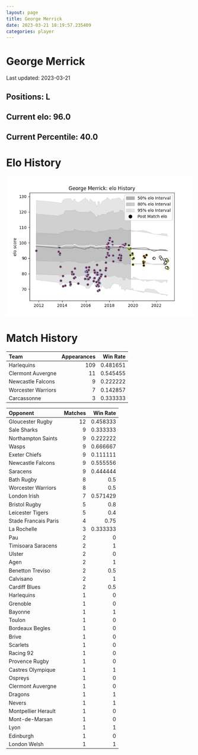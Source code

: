 ```yaml
---  
layout: page  
title: George Merrick  
date: 2023-03-21 18:19:57.235409  
categories: player  
---
```

# George Merrick


Last updated: 2023-03-21
## Positions: L

## Current elo: 96.0

## Current Percentile: 40.0

# Elo History


![elo history](history_GeorgeMerrick.png)
# Match History


| Team               |   Appearances |   Win Rate |
|:-------------------|--------------:|-----------:|
| Harlequins         |           109 |   0.481651 |
| Clermont Auvergne  |            11 |   0.545455 |
| Newcastle Falcons  |             9 |   0.222222 |
| Worcester Warriors |             7 |   0.142857 |
| Carcassonne        |             3 |   0.333333 |

| Opponent             |   Matches |   Win Rate |
|:---------------------|----------:|-----------:|
| Gloucester Rugby     |        12 |   0.458333 |
| Sale Sharks          |         9 |   0.333333 |
| Northampton Saints   |         9 |   0.222222 |
| Wasps                |         9 |   0.666667 |
| Exeter Chiefs        |         9 |   0.111111 |
| Newcastle Falcons    |         9 |   0.555556 |
| Saracens             |         9 |   0.444444 |
| Bath Rugby           |         8 |   0.5      |
| Worcester Warriors   |         8 |   0.5      |
| London Irish         |         7 |   0.571429 |
| Bristol Rugby        |         5 |   0.8      |
| Leicester Tigers     |         5 |   0.4      |
| Stade Francais Paris |         4 |   0.75     |
| La Rochelle          |         3 |   0.333333 |
| Pau                  |         2 |   0        |
| Timisoara Saracens   |         2 |   1        |
| Ulster               |         2 |   0        |
| Agen                 |         2 |   1        |
| Benetton Treviso     |         2 |   0.5      |
| Calvisano            |         2 |   1        |
| Cardiff Blues        |         2 |   0.5      |
| Harlequins           |         1 |   0        |
| Grenoble             |         1 |   0        |
| Bayonne              |         1 |   1        |
| Toulon               |         1 |   0        |
| Bordeaux Begles      |         1 |   0        |
| Brive                |         1 |   0        |
| Scarlets             |         1 |   0        |
| Racing 92            |         1 |   0        |
| Provence Rugby       |         1 |   0        |
| Castres Olympique    |         1 |   1        |
| Ospreys              |         1 |   0        |
| Clermont Auvergne    |         1 |   0        |
| Dragons              |         1 |   1        |
| Nevers               |         1 |   1        |
| Montpellier Herault  |         1 |   0        |
| Mont-de-Marsan       |         1 |   0        |
| Lyon                 |         1 |   1        |
| Edinburgh            |         1 |   0        |
| London Welsh         |         1 |   1        |